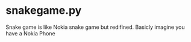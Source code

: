 # snakegame.py
Snake game is like Nokia snake game but redifined.
Basicly imagine you have a Nokia Phone
